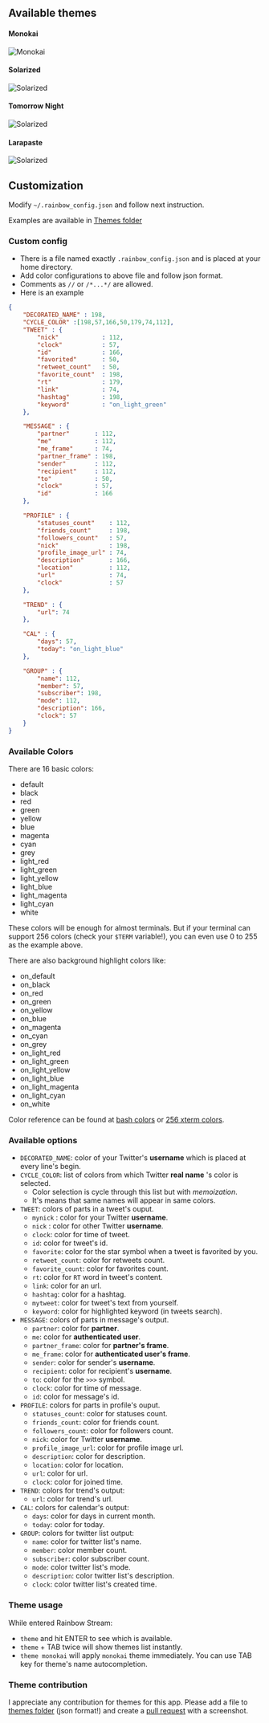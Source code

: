 ## Available themes
#### Monokai
![Monokai](./screenshot/themes/Monokai.png)
#### Solarized
![Solarized](./screenshot/themes/Solarized.png)
#### Tomorrow Night
![Solarized](./screenshot/themes/TomorrowNight.png)
#### Larapaste
![Solarized](./screenshot/themes/larapaste.png)

## Customization
Modify `~/.rainbow_config.json` and follow next instruction.

Examples are available in
[Themes folder](https://github.com/DTVD/rainbowstream/blob/master/rainbowstream/colorset)

### Custom config
 * There is a file named exactly `.rainbow_config.json` and is placed at your home directory.
 * Add color configurations to above file and follow json format.
 * Comments as `//` or `/*...*/` are allowed.
 * Here is an example

```json
{
    "DECORATED_NAME" : 198,
    "CYCLE_COLOR" :[198,57,166,50,179,74,112],
    "TWEET" : {
        "nick"            : 112,
        "clock"           : 57,
        "id"              : 166,
        "favorited"       : 50,
        "retweet_count"   : 50,
        "favorite_count"  : 198,
        "rt"              : 179,
        "link"            : 74,
        "hashtag"         : 198,
        "keyword"         : "on_light_green"
    },

    "MESSAGE" : {
        "partner"       : 112,
        "me"            : 112,
        "me_frame"      : 74,
        "partner_frame" : 198,
        "sender"        : 112,
        "recipient"     : 112,
        "to"            : 50,
        "clock"         : 57,
        "id"            : 166
    },

    "PROFILE" : {
        "statuses_count"    : 112,
        "friends_count"     : 198,
        "followers_count"   : 57,
        "nick"              : 198,
        "profile_image_url" : 74,
        "description"       : 166,
        "location"          : 112,
        "url"               : 74,
        "clock"             : 57
    },

    "TREND" : {
        "url": 74
    },

    "CAL" : {
        "days": 57,
        "today": "on_light_blue"
    },

    "GROUP" : {
        "name": 112,
        "member": 57,
        "subscriber": 198,
        "mode": 112,
        "description": 166,
        "clock": 57
    }
}
```

### Available Colors

There are 16 basic colors:
  * default
  * black
  * red
  * green
  * yellow
  * blue
  * magenta
  * cyan
  * grey
  * light_red
  * light_green
  * light_yellow
  * light_blue
  * light_magenta
  * light_cyan
  * white

These colors will be enough for almost terminals.
But if your terminal can support 256 colors (check your `$TERM` variable!),
you can even use 0 to 255 as the example above.

There are also background highlight colors like:
  * on_default
  * on_black
  * on_red
  * on_green
  * on_yellow
  * on_blue
  * on_magenta
  * on_cyan
  * on_grey
  * on_light_red
  * on_light_green
  * on_light_yellow
  * on_light_blue
  * on_light_magenta
  * on_light_cyan
  * on_white


Color reference can be found at
[bash colors](http://misc.flogisoft.com/bash/tip_colors_and_formatting) or
[256 xterm colors](http://www.calmar.ws/vim/256-xterm-24bit-rgb-color-chart.html).

### Available options
* `DECORATED_NAME`: color of your Twitter's __username__ which is placed at every line's begin.
* `CYCLE_COLOR`: list of colors from which Twitter __real name__ 's color is selected.
  * Color selection is cycle through this list but with _memoization_.
  * It's means that same names will appear in same colors.
* `TWEET`: colors of parts in a tweet's ouput.
  * `mynick` : color for your Twitter __username__.
  * `nick` : color for other Twitter __username__.
  * `clock`: color for time of tweet.
  * `id`: color for tweet's id.
  * `favorite`: color for the star symbol when a tweet is favorited by you.
  * `retweet_count`: color for retweets count.
  * `favorite_count`: color for favorites count.
  * `rt`: color for `RT` word in tweet's content.
  * `link`: color for an url.
  * `hashtag`: color for a hashtag.
  * `mytweet`: color for tweet's text from yourself.
  * `keyword`: color for highlighted keyword (in tweets search).
* `MESSAGE`: colors of parts in message's output.
  * `partner`: color for __partner__.
  * `me`: color for __authenticated user__.
  * `partner_frame`: color for __partner's frame__.
  * `me_frame`: color for __authenticated user's frame__.
  * `sender`: color for sender's __username__.
  * `recipient`: color for recipient's __username__.
  * `to`: color for the `>>>` symbol.
  * `clock`: color for time of message.
  * `id`: color for message's id.
* `PROFILE`: colors for parts in profile's ouput.
  * `statuses_count`: color for statuses count.
  * `friends_count`: color for friends count.
  * `followers_count`: color for followers count.
  * `nick`: color for Twitter __username__.
  * `profile_image_url`: color for profile image url.
  * `description`: color for description.
  * `location`: color for location.
  * `url`: color for url.
  * `clock`: color for joined time.
* `TREND`: colors for trend's output:
  * `url`: color for trend's url.
* `CAL`: colors for calendar's output:
  * `days`: color for days in current month.
  * `today`: color for today.
* `GROUP`: colors for twitter list output:
  * `name`: color for twitter list's name.
  * `member`: color member count.
  * `subscriber`: color subscriber count.
  * `mode`: color twitter list's mode.
  * `description`: color twitter list's description.
  * `clock`: color twitter list's created time.

### Theme usage
While entered Rainbow Stream:
* `theme` and hit ENTER to see which is available.
* `theme` + TAB twice will show themes list instantly.
* `theme monokai` will apply `monokai` theme immediately. You can use TAB key for theme's name autocompletion.

### Theme contribution
I appreciate any contribution for themes for this app.
Please add a file to [themes folder](https://github.com/DTVD/rainbowstream/tree/master/rainbowstream/colorset)
(json format!) and create a [pull request](https://github.com/DTVD/rainbowstream/compare/) with a screenshot.
